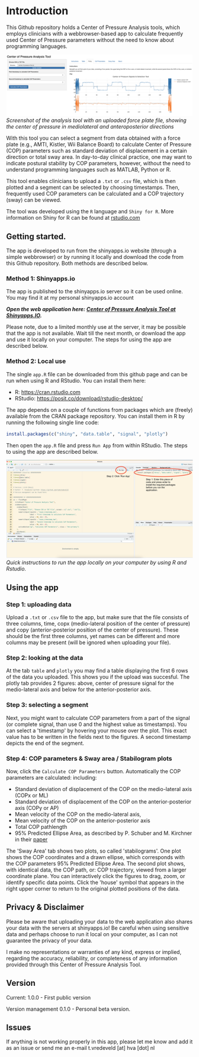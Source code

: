 # Introduction
This Github repository holds a Center of Pressure Analysis tools, which employs clinicians with a webbrowser-based app to calculate frequently used Center of Pressure parameters without the need to know about programming languages.

![Screenshot of the analysis tool](/images/screenshot-gui.png)
*Screenshot of the analysis tool with an uploaded force plate file, showing the center of pressure in mediolateral and anteroposterior directions*

With this tool you can select a segment from data obtained with a force plate (e.g., AMTI, Kistler, Wii Balance Board) to calculate Center of Pressure (COP) parameters such as standard deviation of displacement in a certain direction or total sway area. In day-to-day clinical practice, one may want to indicate postural stability by COP parameters, however, without the need to understand programming languages such as MATLAB, Python or R. 

This tool enables clinicians to upload a `.txt` or `.csv` file, which is then plotted and a segment can be selected by choosing timestamps. Then, frequently used COP parameters can be calculated and a COP trajectory (sway) can be viewed.

The tool was developed using the `R` language and `Shiny for R`. More information on Shiny for R can be found at [rstudio.com](https://www.rstudio.com/products/shiny/)

## Getting started.
The app is developed to run from the shinyapps.io website (through a simple webbrowser) or by running it locally and download the code from this Github repository. Both methods are described below. 

### Method 1: Shinyapps.io
The app is published to the shinyapps.io server so it can be used online. You may find it at my personal shinyapps.io account

***Open the web application here: [Center of Pressure Analysis Tool at Shinyapps.IO](https://tomvredeveld.shinyapps.io/center-of-pressure-analysis-tool/).***

Please note, due to a limited monthly use at the server, it may be possible that the app is not available. Wait till the next month, or download the app and use it locally on your computer. The steps for using the app are described below.

### Method 2: Local use
The single `app.R` file can be downloaded from this github page and can be run when using R and RStudio. You can install them here:

- R: https://cran.rstudio.com
- RStudio: https://posit.co/download/rstudio-desktop/

The app depends on a couple of functions from packages which are (freely) available from the CRAN package repository. You can install them in R by running the following single line code: 

``` r
install.packages(c("shiny", "data.table", "signal", "plotly")
```

Then open the  `app.R` file and press `Run App` from within RStudio. The steps to using the app are described below. 

![Screenshot of running the app locally with RStudio](/images/screenshot-using-r.png)
*Quick instructions to run the app locally on your computer by using R and Rstudio.*

## Using the app

### Step 1: uploading data
Upload a `.txt` or `.csv` file to the app, but make sure that the file consists of three columns, time, copx (medio-lateral position of the center of pressure) and copy (anterior-posterior position of the center of pressure). These should be the first three columns, yet names can be different and more columns may be present (will be ignored when uploading your file). 

### Step 2: looking at the data
At the tab `table` and `plotly` you may find a table displaying the first 6 rows of the data you uploaded. This shows you if the upload was succesful. The plotly tab provides 2 figures: above, center of pressure signal for the medio-lateral axis and below for the anterior-posterior axis. 

### Step 3: selecting a segment
Next, you might want to calculate COP parameters from a part of the signal (or complete signal, than use 0 and the highest value as timestamps). You can select a 'timestamp' by hovering your mouse over the plot. This exact value has to be written in the fields next to the figures. A second timestamp depicts the end of the segment. 

### Step 4: COP parameters & Sway area / Stabilogram plots
Now, click the `Calculate COP Parameters` button. Automatically the COP parameters are calculated: including: 
- Standard deviation of displacement of the COP on the medio-lateral axis (COPx or ML)
- Standard deviation of displacement of the COP on the anterior-posterior axis (COPy or AP)
- Mean velocity of the COP on the medio-lateral axis,
- Mean velocity of the COP on the anterior-posterior axis
- Total COP pathlength
- 95% Predicted Ellipse Area, as described by P. Schuber and M. Kirchner in their [paper](http://dx.doi.org/10.1016/j.gaitpost.2013.09.001)

The 'Sway Area' tab shows two plots, so called 'stabilograms'. One plot shows the COP coordinates and a drawn ellipse, which corresponds with the COP parameters 95% Predicted Ellipse Area. The second plot shows, with identical data, the COP path, or: COP trajectory,  viewed from a larger coordinate plane. You can interactively click the figures to drag, zoom, or identify specific data points. Click the 'house' symbol that appears in the right upper corner to return to the original plotted positions of the data.

## Privacy & Disclaimer
Please be aware that uploading your data to the web application also shares your data with the servers at shinyapps.io! Be careful when using sensitive data and perhaps choose to run it local on your computer, as I can not guarantee the privacy of your data.

I make no representations or warranties of any kind, express or implied, regarding the accuracy, reliability, or completeness of any information provided through this Center of Pressure Analysis Tool.

## Version
Current: 1.0.0 - First public version

Version management
0.1.0 - Personal beta version. 

## Issues
If anything is not working properly in this app, please let me know and add it as an issue or send me an e-mail t.vredeveld [at] hva [dot] nl 